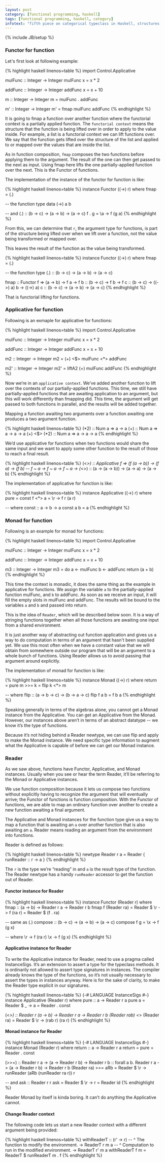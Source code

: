 ```yaml
---
layout: post
category: [functional programming, haskell]
tags: [functional programming, haskell, category]
infotext: "fifth piece on categorical typeclass in Haskell, structures over functions like other classes."
---
```

{% include JB/setup %}

### Functor for function

Let's first look at following example:

{% highlight haskell linenos=table %}
import Control.Applicative

mulFunc :: Integer -> Integer
mulFunc x = x * 2

addFunc :: Integer -> Integer
addFunc x = x + 10

m :: Integer -> Integer
m = mulFunc . addFunc

m' :: Integer -> Integer
m' = fmap mulFunc addFunc
{% endhighlight %}

It is going to fmap a function over another function where the functorial context is a partially 
applied function. The `functorial context` means  the structure that the function is being lifted 
over in order to apply to the value inside. For example, a list is a functorial context we can 
lift functions over. We say that the function gets lifted over the structure of the list and 
applied to or mapped over the values that are inside the list.

As in function composition, `fmap` composes the two functions before applying them to the argument. 
The result of the one can then get passed to the next as input. Using fmap here lifts the one 
partially-applied function over the next. This is the Functor of functions.

The implementation of the instance of the functor for function is like:

{% highlight haskell linenos=table %}
instance Functor ((->) r) where
  fmap = (.)

-- the function type
data (->) a b

-- and
(.) :: (b -> c) -> (a -> b) -> (a -> c)
f . g = \a -> f (g a)
{% endhighlight %}

From this, we can determine that `r`, the argument type for functions, is part of the structure 
being lifted over when we lift over a function, not the value being transformed or mapped over.

This leaves the result of the function as the value being transformed.

{% highlight haskell linenos=table %}
instance Functor ((->) r) where
  fmap = (.)

-- the function type
(.) :: (b -> c) -> (a -> b) -> (a -> c)

fmap :: Functor f => 
        (a -> b) -> f a -> f b
     :: (b -> c) -> f b -> f c
     :: (b -> c) -> ((->) a) b -> ((->) a) c
     :: (b -> c) -> (a -> b) -> (a -> c)
{% endhighlight %}

That is functorial lifting for functions.

### Applicative for function

Following is an exmaple for applicative for functions:

{% highlight haskell linenos=table %}
import Control.Applicative

mulFunc :: Integer -> Integer
mulFunc x = x * 2

addFunc :: Integer -> Integer
addFunc x = x + 10

m2 :: Integer -> Integer
m2 = (+) <$> mulFunc <*> addFunc

m2' :: Integer -> Integer
m2' = liftA2 (+) mulFunc addFunc
{% endhighlight %}

Now we’re in an `applicative context`. We’ve added another function to lift over the contexts of 
our partially-applied functions. This time, we still have partially-applied functions that are 
awaiting application to an argument, but this will work differently than fmapping did. This time, 
the argument will get passed to both functions in parallel, and the results will be added together.

Mapping a function awaiting two arguments over a function awaiting one produces a two argument 
function.

{% highlight haskell linenos=table %}
(*2) :: Num a => a -> a
(+) :: Num a => a -> a -> a
(+) <$> (*2) :: Num a => a -> a -> a
{% endhighlight %}

We’d use applicative for functions when two functions would share the same input and we want to 
apply some other function to the result of those to reach a final result.

{% highlight haskell linenos=table %}
(<*>) :: Applicative f => (f   (a -> b)) -> (f    a) -> (f    b)
--                        f ~ a ->          f ~ a ->    f ~ a ->
(<*>) ::                 (a -> (a -> b)) -> (a -> a) -> (a -> b)
{% endhighlight %}

The implementation of applicative for function is like:

{% highlight haskell linenos=table %}
instance Applicative ((->) r) where
  pure = const
  f <*> a = \r -> f r (a r)

-- where
const :: a -> b -> a
const a b = a
{% endhighlight %}

### Monad for function

Following is an example for monad for functions:

{% highlight haskell linenos=table %}
import Control.Applicative

mulFunc :: Integer -> Integer
mulFunc x = x * 2

addFunc :: Integer -> Integer
addFunc x = x + 10

m3 :: Integer -> Integer
m3 = do
  a <- mulFunc
  b <- addFunc
  return (a + b)
{% endhighlight %}

This time the context is monadic, it does the same thing as the example in applicative for 
functions. We assign the variable `a` to the partially-applied function mulFunc, and `b` to 
addFunc. As soon as we receive an input, it will fill the empty slots in mulFunc and addFunc. 
The results will be bound to the variables `a` and `b` and passed into return.

This is the idea of `Reader`, which will be described below soon. It is a way of stringing 
functions together when all those functions are awaiting one input from a shared environment.

It is just another way of abstracting out function application and gives us a way to do 
computation in terms of an argument that hasn't been supplied yet. We use this most often when 
we have a constant value that we will obtain from somewhere outside our program that will be an 
argument to a whole bunch of functions. Using Reader allows us to avoid passing that argument 
around explicitly.

The implementation of monad for function is like:

{% highlight haskell linenos=table %}
instance Monad ((->) r) where
  return = pure
  m >>= k = flip k <*> m

-- where
flip :: (a -> b -> c) -> (b -> a -> c)
flip f a b = f b a
{% endhighlight %}

Speaking generally in terms of the algebras alone, you cannot get a Monad instance from the 
Applicative. You can get an Applicative from the Monad. However, our instances above aren’t in 
terms of an abstract datatype -- we know it’s the type of functions.

Because it’s not hiding behind a Reader newtype, we can use flip and apply to make the Monad 
instance. We need specific type information to augment what the Applicative is capable of before 
we can get our Monad instance.

### Reader

As we saw above, functions have Functor, Applicative, and Monad instances. Usually when you see 
or hear the term Reader, it’ll be referring to the Monad or Applicative instances.

We use function composition because it lets us compose two functions without explicitly having to 
recognize the argument that will eventually arrive; the Functor of functions is function 
composition. With the Functor of functions, we are able to map an ordinary function over another 
to create a new function awaiting a final argument.

The Applicative and Monad instances for the function type give us a way to map a function that is 
awaiting an `a` over another function that is also awaiting an `a`. Reader means reading an 
argument from the environment into functions.

Reader is defined as follows:

{% highlight haskell linenos=table %}
newtype Reader r a = Reader { runReader :: r -> a }
{% endhighlight %}

The `r` is the type we’re “reading” in and `a` is the result type of the function. The Reader 
newtype has a handy `runReader` accessor to get the function out of Reader.

#### Functor instance for Reader

{% highlight haskell linenos=table %}
instance Functor (Reader r) where
  fmap :: (a -> b) -> Reader r a -> Reader r b
  fmap f (Reader ra) = Reader $ \r -> f (ra r)
                     = Reader $ (f . ra)

-- same as (.)
compose :: (b -> c) -> (a -> b) -> (a -> c)
compose f g = \x -> f (g x)

-- where
\r -> f (ra r)
\x -> f (g x)
{% endhighlight %}

#### Applicative instance for Reader

To write the Applicative instance for Reader, need to use a pragma called InstanceSigs. It’s an 
extension to assert a type for the typeclass methods. It is ordinarily not allowed to assert type 
signatures in instances. The compiler already knows the type of the functions, so it’s not usually 
necessary to assert the types in instances anyway. Here is for the sake of clarity, to make the 
Reader type explicit in our signatures.

{% highlight haskell linenos=table %}
{-# LANGUAGE InstanceSigs #-}
instance Applicative (Reader r) where
  pure :: a -> Reader r a
  pure a = Reader $ \_ -> a = Reader . const
  
  (<*>) :: Reader r (a -> b) -> Reader r a -> Reader r b
  (Reader rab) <*> (Reader ra) = Reader $ \r -> (rab r) (ra r)
{% endhighlight %}

#### Monad instance for Reader

{% highlight haskell linenos=table %}
{-# LANGUAGE InstanceSigs #-}
instance Monad (Reader r) where
  return :: a -> Reader r a
  return = pure = Reader . const

  (>>=) :: Reader r a -> (a -> Reader r b) -> Reader r b
        :: forall a b. Reader r a -> (a -> Reader r b) -> Reader r b
  (Reader ra) >>= aRb = Reader $ \r -> runReader (aRb (runReader ra r)) r

-- and
ask :: Reader r r
ask = Reader $ \r -> r = Reader id
{% endhighlight %}

Reader Monad by itself is kinda boring. It can’t do anything the Applicative cannot.

#### Change Reader context

The following code lets us start a new Reader context with a different argument being provided:

{% highlight haskell linenos=table %}
withReaderT 
    :: (r' -> r)
    -- ^ The function to modify the environment.
    -> ReaderT r m a
    -- ^ Computation to run in the modified environment.
    -> ReaderT r' m a
withReaderT f m = ReaderT $ runReaderT m . f
{% endhighlight %}